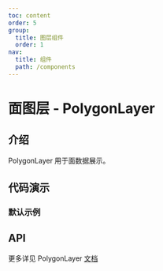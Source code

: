 ```yaml
---
toc: content
order: 5
group:
  title: 图层组件
  order: 1
nav:
  title: 组件
  path: /components
---
```


# 面图层 - PolygonLayer

## 介绍

PolygonLayer 用于面数据展示。

## 代码演示

### 默认示例

<code src="./demos/default.tsx"></code>

## API

<API hideTitle></API>

更多详见 PolygonLayer [文档](https://l7plot.antv.vision/zh/docs/api/composite-layers/polygon-layer)
